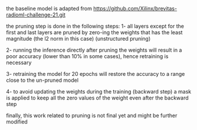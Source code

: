 the baseline model is adapted from https://github.com/Xilinx/brevitas-radioml-challenge-21.git 

the pruning step is done in the following steps: 
1- all layers except for the first and last layers are pruned by zero-ing the weights that has the least magnitude (the l2 norm in this case) (unstructured pruning) 

2- running the inference directly after pruning the weights will result in a poor accuracy (lower than 10% in some cases), hence retraining is necessary

3- retraining the model for 20 epochs will restore the accuracy to a range close to the un-pruned model 

4- to avoid updating the weights during the training (backward step) a mask is applied to keep all the zero values of the weight even after the backward step  


finally, this work related to pruning is not final yet and might be further modified 
